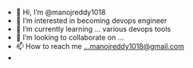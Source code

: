- 👋 Hi, I’m @manojreddy1018
- 👀 I’m interested in becoming devops engineer
- 🌱 I’m currently learning ... various devops tools
- 💞️ I’m looking to collaborate on ...
- 📫 How to reach me ...manojreddy1018@gmail.com
- 

<!---
manojreddy1018/manojreddy1018 is a ✨ special ✨ repository because its `README.md` (this file) appears on your GitHub profile.
You can click the Preview link to take a look at your changes.
--->
